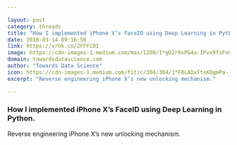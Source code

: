 ```yaml
---

layout: post
category: threads
title: "How I implemented iPhone X’s FaceID using Deep Learning in Python."
date: 2018-03-14 09:16:58
link: https://vrhk.co/2FFFC0I
image: https://cdn-images-1.medium.com/max/1200/1*gD2r9sPG4a-IPvx9fsFnCA.jpeg
domain: towardsdatascience.com
author: "Towards Data Science"
icon: https://cdn-images-1.medium.com/fit/c/304/304/1*F0LADxTtsKOgmPa-_7iUEQ.jpeg
excerpt: "Reverse engineering iPhone X’s new unlocking mechanism."

---
```


### How I implemented iPhone X’s FaceID using Deep Learning in Python.

Reverse engineering iPhone X’s new unlocking mechanism.
